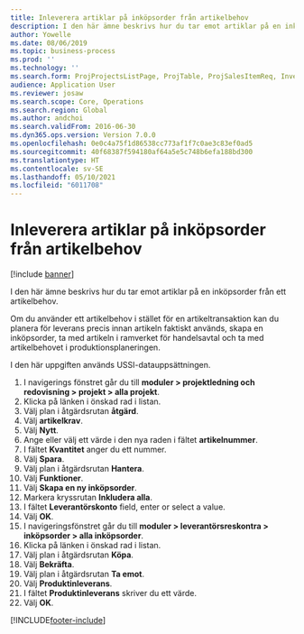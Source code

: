 ```yaml
---
title: Inleverera artiklar på inköpsorder från artikelbehov
description: I den här ämne beskrivs hur du tar emot artiklar på en inköpsorder från ett artikelbehov.
author: Yowelle
ms.date: 08/06/2019
ms.topic: business-process
ms.prod: ''
ms.technology: ''
ms.search.form: ProjProjectsListPage, ProjTable, ProjSalesItemReq, InventItemIdLookupSimple, PurchCreateFromSalesOrder, VendAccountItemLookup, PurchTable, PurchEditLines
audience: Application User
ms.reviewer: josaw
ms.search.scope: Core, Operations
ms.search.region: Global
ms.author: andchoi
ms.search.validFrom: 2016-06-30
ms.dyn365.ops.version: Version 7.0.0
ms.openlocfilehash: 0e0c4a75f1d86538cc773af1f7c0ae3c83ef0ad5
ms.sourcegitcommit: 40f68387f594180af64a5e5c748b6efa188bd300
ms.translationtype: HT
ms.contentlocale: sv-SE
ms.lasthandoff: 05/10/2021
ms.locfileid: "6011708"
---
```

# <a name="receive-items-on-purchase-order-from-item-requirement"></a>Inleverera artiklar på inköpsorder från artikelbehov

[!include [banner](../../includes/banner.md)]

I den här ämne beskrivs hur du tar emot artiklar på en inköpsorder från ett artikelbehov.

Om du använder ett artikelbehov i stället för en artikeltransaktion kan du planera för leverans precis innan artikeln faktiskt används, skapa en inköpsorder, ta med artikeln i ramverket för handelsavtal och ta med artikelbehovet i produktionsplaneringen. 

I den här uppgiften används USSI-datauppsättningen.

1. I navigerings fönstret går du till **moduler > projektledning och redovisning > projekt > alla projekt**.
2. Klicka på länken i önskad rad i listan.
3. Välj plan i åtgärdsrutan **åtgärd**.
4. Välj **artikelkrav**.
5. Välj **Nytt**.
6. Ange eller välj ett värde i den nya raden i fältet **artikelnummer**.
7. I fältet **Kvantitet** anger du ett nummer.
8. Välj **Spara**.
9. Välj plan i åtgärdsrutan **Hantera**.
10. Välj **Funktioner**.
11. Välj **Skapa en ny inköpsorder**.
12. Markera kryssrutan **Inkludera alla**.
13. I fältet **Leverantörskonto** field, enter or select a value.
14. Välj **OK**.
15. I navigeringsfönstret går du till **moduler > leverantörsreskontra > inköpsorder > alla inköpsorder**.
16. Klicka på länken i önskad rad i listan.
17. Välj plan i åtgärdsrutan **Köpa**.
18. Välj **Bekräfta**.
19. Välj plan i åtgärdsrutan **Ta emot**.
20. Välj **Produktinleverans**.
21. I fältet **Produktinleverans** skriver du ett värde.
22. Välj **OK**.



[!INCLUDE[footer-include](../../includes/footer-banner.md)]